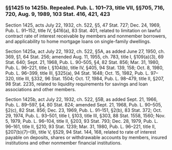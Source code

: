 ### §§1425 to 1425b. Repealed. Pub. L. 101–73, title VII, §§705, 716, 720, Aug. 9, 1989, 103 Stat. 416, 421, 423 ###

Section 1425, acts July 22, 1932, ch. 522, §5, 47 Stat. 727; Dec. 24, 1969, Pub. L. 91–152, title IV, §416(a), 83 Stat. 401, related to limitation on lawful contract rate of interest receivable by members and nonmember borrowers, and applicability to home mortgage loans on single-family dwellings.

Section 1425a, act July 22, 1932, ch. 522, §5A, as added June 27, 1950, ch. 369, §1, 64 Stat. 256; amended Aug. 11, 1955, ch. 783, title I, §109(a)(3), 69 Stat. 640; Sept. 21, 1968, Pub. L. 90–505, §4, 82 Stat. 856; Mar. 31, 1980, Pub. L. 96–221, title I, §104(b), title IV, §405, 94 Stat. 139, 158; Oct. 8, 1980, Pub. L. 96–399, title III, §325(a), 94 Stat. 1648; Oct. 15, 1982, Pub. L. 97–320, title III, §332, 96 Stat. 1504; Oct. 17, 1984, Pub. L. 98–479, title II, §207, 98 Stat. 2235, related to liquidity requirements for savings and loan associations and other members.

Section 1425b, act July 22, 1932, ch. 522, §5B, as added Sept. 21, 1966, Pub. L. 89–597, §4, 80 Stat. 824; amended Sept. 21, 1968, Pub. L. 90–505, §2(c), 82 Stat. 856; Dec. 23, 1969, Pub. L. 91–151, §2(b), 83 Stat. 372; Oct. 29, 1974, Pub. L. 93–501, title I, §103, title III, §303, 88 Stat. 1558, 1560; Nov. 5, 1979, Pub. L. 96–104, title II, §203, 93 Stat. 793; Dec. 28, 1979, Pub. L. 96–161, title II, §210, 93 Stat. 1239; Mar. 31, 1980, Pub. L. 96–221, title II, §207(b)(7)–(9), title V, §529, 94 Stat. 144, 168, related to rate of interest payable on deposits, shares or withdrawable accounts by members, insured institutions and other nonmember financial institutions.